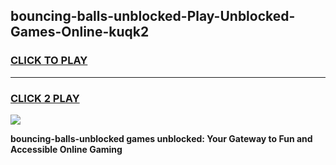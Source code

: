 
## bouncing-balls-unblocked-Play-Unblocked-Games-Online-kuqk2
<h3>
<a href="https://premium76.site?title=bouncing-balls-unblocked&ref=25A">CLICK TO PLAY</a></h3>
<hr>

<h3>
<a href="https://premium76.site?title=bouncing-balls-unblocked&ref=25A">CLICK 2 PLAY</a>
  
</h3>

<a href="https://premium76.site?title=bouncing-balls-unblocked&ref=25A"><img src="https://clearcache.store/games.png"></a>


**bouncing-balls-unblocked games unblocked: Your Gateway to Fun and Accessible Online Gaming**
